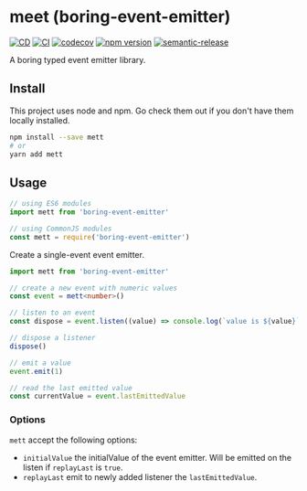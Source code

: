 # meet (boring-event-emitter)
[![CD](https://github.com/alfredosalzillo/mett/workflows/CD/badge.svg)](https://github.com/alfredosalzillo/mett/actions/workflows/CD.yml)
[![CI](https://github.com/alfredosalzillo/mett/workflows/CI/badge.svg)](https://github.com/alfredosalzillo/mett/actions/workflows/CI.yml)
[![codecov](https://codecov.io/gh/alfredosalzillo/mett/branch/main/graph/badge.svg)](https://codecov.io/gh/alfredosalzillo/mett)
[![npm version](https://badge.fury.io/js/boring-event-emitter.svg)](https://badge.fury.io/js/boring-event-emitter)
[![semantic-release](https://img.shields.io/badge/%20%20%F0%9F%93%A6%F0%9F%9A%80-semantic--release-e10079.svg)](https://github.com/semantic-release/semantic-release)

A boring typed event emitter library.

## Install

This project uses node and npm. Go check them out if you don't have them locally installed.

```bash
npm install --save mett
# or 
yarn add mett
```

## Usage

```typescript
// using ES6 modules
import mett from 'boring-event-emitter'

// using CommonJS modules
const mett = require('boring-event-emitter')
```

Create a single-event event emitter.

```typescript
import mett from 'boring-event-emitter'

// create a new event with numeric values
const event = mett<number>()

// listen to an event
const dispose = event.listen((value) => console.log(`value is ${value}`))

// dispose a listener
dispose()

// emit a value
event.emit(1)

// read the last emitted value
const currentValue = event.lastEmittedValue
```

### Options

`mett` accept the following options:

- `initialValue` the initialValue of the event emitter. Will be emitted on the listen if `replayLast` is `true`.
- `replayLast` emit to newly added listener the `lastEmittedValue`.
